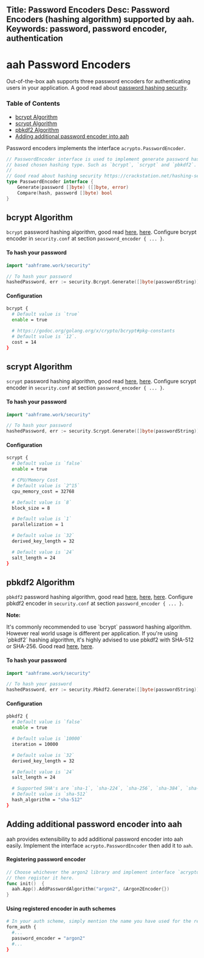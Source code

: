 Title: Password Encoders
Desc: Password Encoders (hashing algorithm) supported by aah.
Keywords: password, password encoder, authentication
---
# aah Password Encoders

Out-of-the-box aah supports three password encoders for authenticating users in your application. A good read about [password hashing security](https://crackstation.net/hashing-security.htm).

### Table of Contents

  * [bcrypt Algorithm](#bcrypt-algorithm)
  * [scrypt Algorithm](#scrypt-algorithm)
  * [pbkdf2 Algorithm](#pbkdf2-algorithm)
  * [Adding additional password encoder into aah](#adding-additional-password-encoder-into-aah)

Password encoders implements the interface `acrypto.PasswordEncoder`.

```go
// PasswordEncoder interface is used to implement generate password hash and compare given hash & password
// based chosen hashing type. Such as `bcrypt`, `scrypt` and `pbkdf2`.
//
// Good read about hashing security https://crackstation.net/hashing-security.htm
type PasswordEncoder interface {
	Generate(password []byte) ([]byte, error)
	Compare(hash, password []byte) bool
}
```

## bcrypt Algorithm

`bcrypt` password hashing algorithm, good read [here](https://security.stackexchange.com/a/6415), [here](https://en.wikipedia.org/wiki/Bcrypt). Configure bcrypt encoder in `security.conf` at section `password_encoder { ... }`.

#### To hash your password

```go
import "aahframe.work/security"

// To hash your password
hashedPassword, err := security.Bcrypt.Generate([]byte(passwordString))
```

#### Configuration

```bash
bcrypt {
  # Default value is `true`
  enable = true

  # https://godoc.org/golang.org/x/crypto/bcrypt#pkg-constants
  # Default value is `12`.
  cost = 14
}
```

## scrypt Algorithm

`scrypt` password hashing algorithm, good read [here](https://pthree.org/2016/06/28/lets-talk-password-hashing/), [here](https://www.owasp.org/index.php/Password_Storage_Cheat_Sheet). Configure scrypt encoder in `security.conf` at section `password_encoder { ... }`.

#### To hash your password

```go
import "aahframe.work/security"

// To hash your password
hashedPassword, err := security.Scrypt.Generate([]byte(passwordString))
```

#### Configuration

```bash
scrypt {
  # Default value is `false`
  enable = true

  # CPU/Memory Cost
  # Default value is `2^15`
  cpu_memory_cost = 32768

  # Default value is `8`
  block_size = 8

  # Default value is `1`
  parallelization = 1

  # Default value is `32`
  derived_key_length = 32

  # Default value is `24`
  salt_length = 24
}
```

## pbkdf2 Algorithm

`pbkdf2` password hashing algorithm, good read [here](https://cryptosense.com/parameter-choice-for-pbkdf2/), [here](https://pthree.org/2016/06/28/lets-talk-password-hashing/), [here](https://www.owasp.org/index.php/Password_Storage_Cheat_Sheet). Configure pbkdf2 encoder in `security.conf` at section `password_encoder { ... }`.

<div class="alert alert-info-blue">
<p><strong>Note:</strong></p>
<p>It's commonly recommended to use `bcrypt` password hashing algorithm. However real world usage is different per application. If you're using `pbkdf2` hashing algorithm, it's highly advised to use pbkdf2 with SHA-512 or SHA-256. Good read <a href="https://security.stackexchange.com/questions/4781/do-any-security-experts-recommend-bcrypt-for-password-storage/">here</a>, <a href="https://crypto.stackexchange.com/questions/15218/is-pbkdf2-hmac-sha1-really-broken">here</a>.</p>
</div>

#### To hash your password

```go
import "aahframe.work/security"

// To hash your password
hashedPassword, err := security.Pbkdf2.Generate([]byte(passwordString))
```

#### Configuration

```bash
pbkdf2 {
  # Default value is `false`
  enable = true

  # Default value is `10000`
  iteration = 10000

  # Default value is `32`
  derived_key_length = 32

  # Default value is `24`
  salt_length = 24

  # Supported SHA's are `sha-1`, `sha-224`, `sha-256`, `sha-384`, `sha-512`.
  # Default value is `sha-512`
  hash_algorithm = "sha-512"
}
```

## Adding additional password encoder into aah

aah provides extensibility to add additional password encoder into aah easily. Implement the interface `acrypto.PasswordEncoder` then add it to `aah`.

#### Registering password encoder

```go
// Choose whichever the argon2 library and implement interface `acrypto.PasswordEncoder`
// then register it here.
func init()  {
  aah.App().AddPasswordAlgorithm("argon2", &Argon2Encoder{})
}
```

#### Using registered encoder in auth schemes

```bash
# In your auth scheme, simply mention the name you have used for the registering. That's it,  very easy right!
form_auth {
  #...
  password_encoder = "argon2"
  #...
}
```
